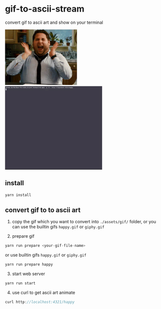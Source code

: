 # gif-to-ascii-stream
convert gif to ascii art and show on your terminal

![origin gif](https://github.com/hermeslin/gif-to-ascii-stream/blob/master/assets/gif/happy.gif)
![ascii gif art](https://github.com/hermeslin/gif-to-ascii-stream/blob/master/happy.gif)

## install
```js
yarn install
```

## convert gif to to ascii art
1. copy the gif which you want to convert into `./assets/gif/` folder, or you can use the builtin gifs `happy.gif` or `giphy.gif`


2. prepare gif
```js
yarn run prepare <your-gif-file-name>
```
or use builtin gifs `happy.gif` or `giphy.gif`
```js
yarn run prepare happy
```

3. start web server
```js
yarn run start
```

4. use curl to get ascii art animate
```js
curl http://localhost:4321/happy
```
